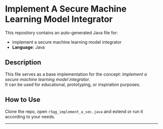 # Implement A Secure Machine Learning Model Integrator

This repository contains an auto-generated Java file for:

- implement a secure machine learning model integrator
- **Language**: Java

## Description

This file serves as a base implementation for the concept: *implement a secure machine learning model integrator*.  
It can be used for educational, prototyping, or inspiration purposes.

## How to Use

Clone the repo, open `r5qg_implement_a_sec.java` and extend or run it according to your needs.

---


